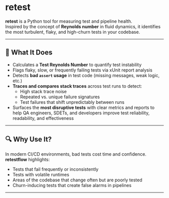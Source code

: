 # retest

**retest** is a Python tool for measuring test and pipeline health.  
Inspired by the concept of **Reynolds number** in fluid dynamics, it identifies the most turbulent, flaky, and high-churn tests in your codebase.

---

## 🚀 What It Does

- Calculates a **Test Reynolds Number** to quantify test instability
- Flags flaky, slow, or frequently failing tests via xUnit report analysis
- Detects **bad `assert` usage** in test code (missing messages, weak logic, etc.)
- **Traces and compares stack traces** across test runs to detect:
  - High stack trace noise
  - Repeated vs. unique failure signatures
  - Test failures that shift unpredictably between runs
- Surfaces the **most disruptive tests** with clear metrics and reports to help QA engineers, SDETs, and developers improve test reliability, readability, and effectiveness

---

## 🔍 Why Use It?

In modern CI/CD environments, bad tests cost time and confidence.  
**retestflow** highlights:

- Tests that fail frequently or inconsistently
- Tests with volatile runtimes
- Areas of the codebase that change often but are poorly tested
- Churn-inducing tests that create false alarms in pipelines

---
